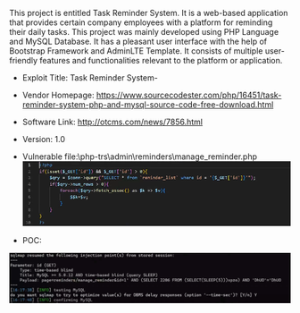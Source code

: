 This project is entitled Task Reminder System. It is a web-based application that provides certain company employees with a platform for reminding their daily tasks. This project was mainly developed using PHP Language and MySQL Database. It has a pleasant user interface with the help of Bootstrap Framework and AdminLTE Template. It consists of multiple user-friendly features and functionalities relevant to the platform or application.
* Exploit Title: Task Reminder System-

* Vendor Homepage:  https://www.sourcecodester.com/php/16451/task-reminder-system-php-and-mysql-source-code-free-download.html

* Software Link: [http://otcms.com/news/7856.html ](https://www.sourcecodester.com/sites/default/files/download/oretnom23/php-trs.zip) 

* Version: 1.0   

* Vulnerable file:\php-trs\admin\reminders\manage_reminder.php
![image](https://github.com/BigTiger2020/2023/blob/main/Task%20Reminder%20System/screenshot-20231117-171042.png)  


* POC:  

![image](https://github.com/BigTiger2020/2023/blob/main/Task%20Reminder%20System/SQL-1.png)   
